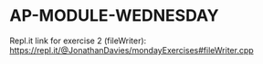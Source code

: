 # AP-MODULE-WEDNESDAY
Repl.it link for exercise 2 (fileWriter): https://repl.it/@JonathanDavies/mondayExercises#fileWriter.cpp
